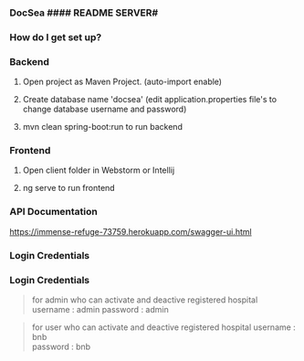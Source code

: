 ### DocSea #### README  SERVER#

### How do I get set up? ###

### Backend ###

1. Open project as Maven Project. (auto-import enable)

2. Create database name 'docsea'  (edit application.properties file's to change database username and password)
				
3. mvn clean spring-boot:run to run backend
        

### Frontend ###
1. Open client folder in Webstorm or Intellij

2. ng serve to run frontend 


### API Documentation ###
https://immense-refuge-73759.herokuapp.com/swagger-ui.html


### Login Credentials 
### Login Credentials 
> for admin who can activate and deactive registered hospital
username : admin
password : admin

> for user who can activate and deactive registered hospital
username : bnb  
password : bnb